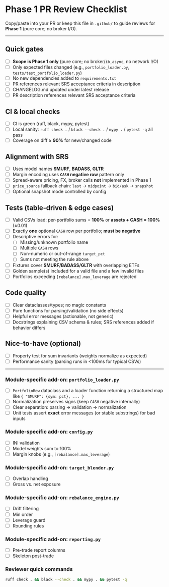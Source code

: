 # Phase 1 PR Review Checklist

Copy/paste into your PR or keep this file in `.github/` to guide reviews for **Phase 1** (pure core; no broker I/O).

---

## Quick gates
- [ ] **Scope is Phase 1 only** (pure core; no broker/`ib_async`, no network I/O)
- [ ] Only expected files changed (e.g., `portfolio_loader.py`, `tests/test_portfolio_loader.py`)
- [ ] No new dependencies added to `requirements.txt`
- [ ] PR references relevant SRS acceptance criteria in description
- [ ] CHANGELOG.md updated under latest release
- [ ] PR description references relevant SRS acceptance criteria

## CI & local checks
- [ ] CI is green (ruff, black, mypy, pytest)
- [ ] Local sanity: `ruff check .` / `black --check .` / `mypy .` / `pytest -q` all pass
- [ ] Coverage on diff ≥ **90%** for new/changed code

## Alignment with SRS
- [ ] Uses model names **SMURF**, **BADASS**, **GLTR**
- [ ] Margin encoding uses **`CASH` negative row** pattern only
- [ ] Spread-aware pricing, FX, broker calls **not** implemented in Phase 1
- [ ] `price_source` fallback chain: `last` → `midpoint` → `bid/ask` → `snapshot`
- [ ] Optional snapshot mode controlled by config

## Tests (table-driven & edge cases)
- [ ] Valid CSVs load: per-portfolio sums = **100%** or **assets + CASH = 100%** (±0.01)
- [ ] Exactly **one** optional `CASH` row per portfolio; **must be negative**
- [ ] Descriptive errors for:
  - [ ] Missing/unknown portfolio name
  - [ ] Multiple `CASH` rows
  - [ ] Non-numeric or out-of-range `target_pct`
  - [ ] Sums not meeting the rule above
- [ ] Fixtures cover **SMURF/BADASS/GLTR** with overlapping ETFs
- [ ] Golden sample(s) included for a valid file and a few invalid files
- [ ] Portfolios exceeding `[rebalance].max_leverage` are rejected

## Code quality
- [ ] Clear dataclasses/types; no magic constants
- [ ] Pure functions for parsing/validation (no side effects)
- [ ] Helpful error messages (actionable, not generic)
- [ ] Docstrings explaining CSV schema & rules; SRS references added if behavior differs

## Nice-to-have (optional)
- [ ] Property test for sum invariants (weights normalize as expected)
- [ ] Performance sanity (parsing runs in <100ms for typical CSVs)

---

### Module-specific add-on: `portfolio_loader.py`
- [ ] `PortfolioRow` dataclass and a loader function returning a structured map like `{ "SMURF": {sym: pct}, ... }`
- [ ] Normalization preserves signs (keep `CASH` negative internally)
- [ ] Clear separation: parsing → validation → normalization
- [ ] Unit tests assert **exact** error messages (or stable substrings) for bad inputs

### Module-specific add-on: `config.py`
- [ ] INI validation
- [ ] Model weights sum to 100%
- [ ] Margin knobs (e.g., `[rebalance].max_leverage`)

### Module-specific add-on: `target_blender.py`
- [ ] Overlap handling
- [ ] Gross vs. net exposure

### Module-specific add-on: `rebalance_engine.py`
- [ ] Drift filtering
- [ ] Min order
- [ ] Leverage guard
- [ ] Rounding rules

### Module-specific add-on: `reporting.py`
- [ ] Pre-trade report columns
- [ ] Skeleton post-trade

### Reviewer quick commands
```bash
ruff check . && black --check . && mypy . && pytest -q
```
